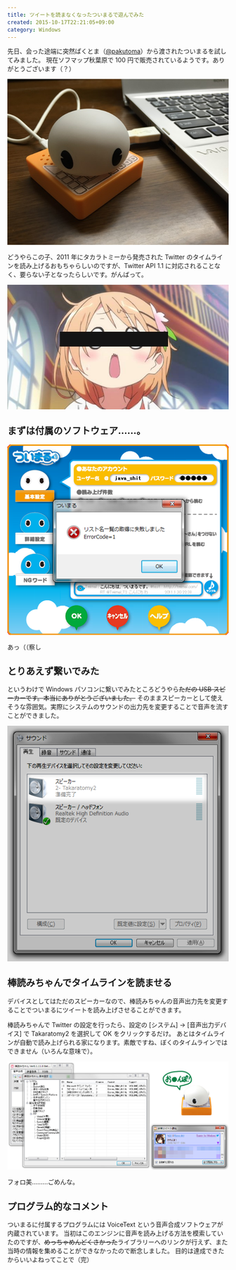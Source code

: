 ```yaml
---
title: ツイートを読まなくなったついまるで遊んでみた
created: 2015-10-17T22:21:05+09:00
category: Windows
---
```

先日、会った途端に突然ぱくとま（[@pakutoma](https://twitter.com/pakutoma)）から渡されたついまるを試してみました。
現在ソフマップ秋葉原で 100 円で販売されているようです。ありがとうございます（？）

![](../media/twimal.jpg)

<!-- more -->

どうやらこの子、2011 年にタカラトミーから発売された Twitter のタイムラインを読み上げるおもちゃらしいのですが、Twitter API 1.1 に対応されることなく、要らない子となったらしいです。がんばって。

![](../media/gochiusa-cocoa-needless.jpg)

## まずは付属のソフトウェア……。

![](../media/twimal-error.png) 

<div class="text-center">

あっ（（察し
</div>

## とりあえず繋いでみた

というわけで Windows パソコンに繋いでみたところどうやら~~ただの USB スピーカーです。本当にありがとうございました。~~
そのままスピーカーとして使えそうな雰囲気。実際にシステムのサウンドの出力先を変更することで音声を流すことができました。

![](../media/twimal-device.png)

## 棒読みちゃんでタイムラインを読ませる

デバイスとしてはただのスピーカーなので、棒読みちゃんの音声出力先を変更することでついまるにツイートを読み上げさせることができます。

棒読みちゃんで Twitter の設定を行ったら、設定の [システム] → [音声出力デバイス] で Takaratomy2 を選択して OK をクリックするだけ。
あとはタイムラインが自動で読み上げられる家になります。素敵ですね、ぼくのタイムラインではできません（いろんな意味で）。

![](../media/twimal-bouyomi.png)  

<div class="text-center">

フォロ美………ごめんな。
</div>

## プログラム的なコメント

ついまるに付属するプログラムには VoiceText という音声合成ソフトウェアが内蔵されています。
当初はこのエンジンに音声を読み上げる方法を模索していたのですが、~~めっちゃめんどくさかった~~ライブラリーへのリンクが行えず、また当時の情報を集めることができなかったので断念しました。
目的は達成できたからいいよねってことで（完）
